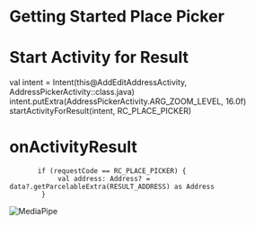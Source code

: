 # Getting Started Place Picker

# Start Activity for Result

 val intent = Intent(this@AddEditAddressActivity, AddressPickerActivity::class.java)
                    intent.putExtra(AddressPickerActivity.ARG_ZOOM_LEVEL, 16.0f)
                    startActivityForResult(intent, RC_PLACE_PICKER)


# onActivityResult


           if (requestCode == RC_PLACE_PICKER) {
                val address: Address? = data?.getParcelableExtra(RESULT_ADDRESS) as Address
            }
    
    
![MediaPipe](images/place_small.png?raw=true "PLACE PICKER")